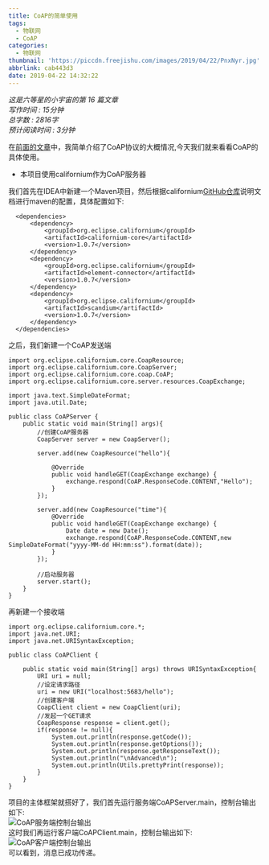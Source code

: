 ```yaml
---
title: CoAP的简单使用
tags:
  - 物联网
  - CoAP
categories:
  - 物联网
thumbnail: 'https://piccdn.freejishu.com/images/2019/04/22/PnxNyr.jpg'
abbrlink: cab443d3
date: 2019-04-22 14:32:22
---
```

*这是六等星的小宇宙的第 16 篇文章   
写作时间 :  15分钟  
总字数 :  2816字  
预计阅读时间 :  3分钟*

在[前面的文章](https://nightmare233.top/posts/983c576.html)中，我简单介绍了CoAP协议的大概情况,今天我们就来看看CoAP的具体使用。  
- 本项目使用californium作为CoAP服务器  

我们首先在IDEA中新建一个Maven项目，然后根据californium[GitHub仓库](https://github.com/eclipse/californium)说明文档进行maven的配置，具体配置如下:  
```  
  <dependencies>
      <dependency>
          <groupId>org.eclipse.californium</groupId>
          <artifactId>californium-core</artifactId>
          <version>1.0.7</version>
      </dependency>
      <dependency>
          <groupId>org.eclipse.californium</groupId>
          <artifactId>element-connector</artifactId>
          <version>1.0.7</version>
      </dependency>
      <dependency>
          <groupId>org.eclipse.californium</groupId>
          <artifactId>scandium</artifactId>
          <version>1.0.7</version>
      </dependency>
  </dependencies>
```    

之后，我们新建一个CoAP发送端  

```  
import org.eclipse.californium.core.CoapResource;
import org.eclipse.californium.core.CoapServer;
import org.eclipse.californium.core.coap.CoAP;
import org.eclipse.californium.core.server.resources.CoapExchange;

import java.text.SimpleDateFormat;
import java.util.Date;

public class CoAPServer {
    public static void main(String[] args){
        //创建CoAP服务器
        CoapServer server = new CoapServer();

        server.add(new CoapResource("hello"){

            @Override
            public void handleGET(CoapExchange exchange) {
                exchange.respond(CoAP.ResponseCode.CONTENT,"Hello");
            }
        });

        server.add(new CoapResource("time"){
            @Override
            public void handleGET(CoapExchange exchange) {
                Date date = new Date();
                exchange.respond(CoAP.ResponseCode.CONTENT,new SimpleDateFormat("yyyy-MM-dd HH:mm:ss").format(date));
            }
        });

        //启动服务器
        server.start();
    }
}
```  

再新建一个接收端

```  
import org.eclipse.californium.core.*;
import java.net.URI;
import java.net.URISyntaxException;

public class CoAPClient {

    public static void main(String[] args) throws URISyntaxException{
        URI uri = null;
        //设定请求路径
        uri = new URI("localhost:5683/hello");
        //创建客户端
        CoapClient client = new CoapClient(uri);
        //发起一个GET请求
        CoapResponse response = client.get();
        if(response != null){
            System.out.println(response.getCode());
            System.out.println(response.getOptions());
            System.out.println(response.getResponseText());
            System.out.println("\nAdvanced\n");
            System.out.println(Utils.prettyPrint(response));
        }
    }
}
```  

项目的主体框架就搭好了，我们首先运行服务端CoAPServer.main，控制台输出如下:  
![CoAP服务端控制台输出](https://piccdn.freejishu.com/images/2019/04/22/PnxZTu.png)  
这时我们再运行客户端CoAPClient.main，控制台输出如下:  
![CoAP客户端控制台输出](https://piccdn.freejishu.com/images/2019/04/22/PnxUGa.png)  
可以看到，消息已成功传递。
